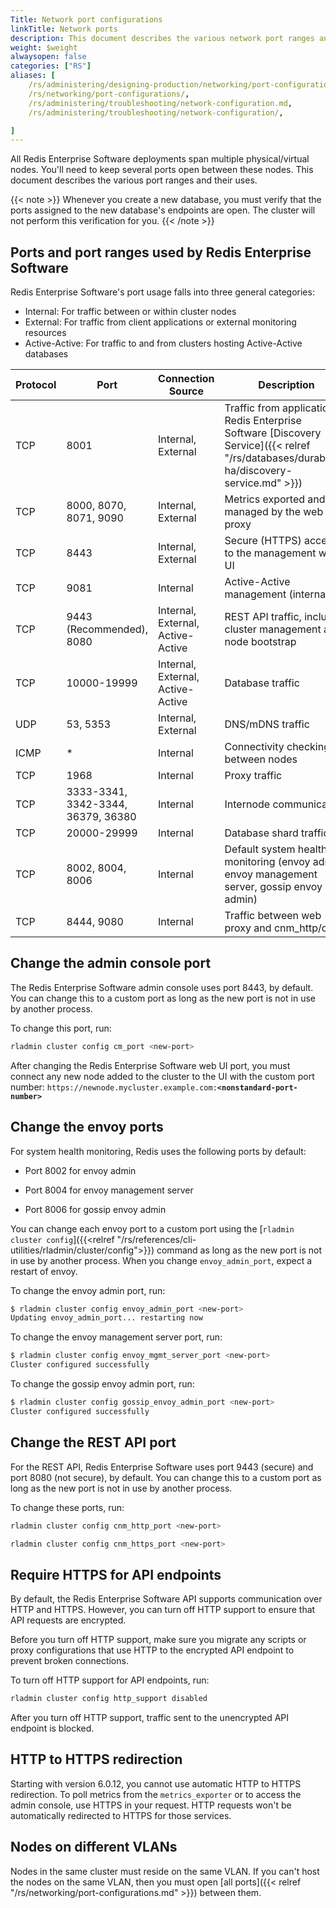 ```yaml
---
Title: Network port configurations
linkTitle: Network ports
description: This document describes the various network port ranges and their uses.
weight: $weight
alwaysopen: false
categories: ["RS"]
aliases: [
    /rs/administering/designing-production/networking/port-configurations/,
    /rs/networking/port-configurations/,
    /rs/administering/troubleshooting/network-configuration.md,
    /rs/administering/troubleshooting/network-configuration/,

]
---
```


All Redis Enterprise Software deployments span multiple physical/virtual nodes. You'll need to keep several ports open between these nodes. This document describes the various port ranges and their uses.

{{< note >}}
Whenever you create a new database, you must verify that the ports assigned to the new database's endpoints are open. The cluster will not perform this verification for you.
{{< /note >}}

## Ports and port ranges used by Redis Enterprise Software

Redis Enterprise Software's port usage falls into three general categories:

- Internal: For traffic between or within cluster nodes
- External: For traffic from client applications or external monitoring resources
- Active-Active: For traffic to and from clusters hosting Active-Active databases

| Protocol | Port | Connection Source | Description |
|------------|-----------------|-----------------|-----------------|
| TCP | 8001 | Internal, External | Traffic from application to Redis Enterprise Software [Discovery Service]({{< relref "/rs/databases/durability-ha/discovery-service.md" >}}) |
| TCP | 8000, 8070, 8071, 9090 | Internal, External | Metrics exported and managed by the web proxy |
| TCP | 8443 | Internal, External | Secure (HTTPS) access to the management web UI |
| TCP | 9081 | Internal | Active-Active management (internal) |
| TCP | 9443 (Recommended), 8080 | Internal, External, Active-Active | REST API traffic, including cluster management and node bootstrap |
| TCP | 10000-19999 | Internal, External, Active-Active | Database traffic |
| UDP | 53, 5353 | Internal, External | DNS/mDNS traffic |
| ICMP | * | Internal | Connectivity checking between nodes |
| TCP | 1968 | Internal | Proxy traffic |
| TCP | 3333-3341, 3342-3344, 36379, 36380 | Internal | Internode communication |
| TCP | 20000-29999 | Internal | Database shard traffic |
| TCP | 8002, 8004, 8006 | Internal | Default system health monitoring (envoy admin, envoy management server, gossip envoy admin)|
| TCP | 8444, 9080 | Internal | Traffic between web proxy and cnm_http/cm |

## Change the admin console port

The Redis Enterprise Software admin console uses port 8443, by default. You can change this to a custom port as long as the new port is not in use by another process.

To change this port, run:

```sh
rladmin cluster config cm_port <new-port>
```

After changing the Redis Enterprise Software web UI port, you must connect any new node added to the cluster to the UI with the custom port number:
`https://newnode.mycluster.example.com:`**`<nonstandard-port-number>`**

## Change the envoy  ports

For system health monitoring, Redis uses the following ports by default:

- Port 8002 for envoy admin

- Port 8004 for envoy management server

- Port 8006 for gossip envoy admin

You can change each envoy port to a custom port using the [`rladmin cluster config`]({{<relref "/rs/references/cli-utilities/rladmin/cluster/config">}}) command as long as the new port is not in use by another process. When you change `envoy_admin_port`, expect a restart of envoy.

To change the envoy admin port, run:

```sh
$ rladmin cluster config envoy_admin_port <new-port>
Updating envoy_admin_port... restarting now
```

To change the envoy management server port, run:

```sh
$ rladmin cluster config envoy_mgmt_server_port <new-port>
Cluster configured successfully
```

To change the gossip envoy admin port, run:

```sh
$ rladmin cluster config gossip_envoy_admin_port <new-port>
Cluster configured successfully
```

## Change the REST API port

For the REST API, Redis Enterprise Software uses port 9443 (secure) and port 8080 (not secure), by default. You can change this to a custom port as long as the new port is not in use by another process.

To change these ports, run:

```sh
rladmin cluster config cnm_http_port <new-port>
```

```sh
rladmin cluster config cnm_https_port <new-port>
```

## Require HTTPS for API endpoints

By default, the Redis Enterprise Software API supports communication over HTTP and HTTPS. However, you can turn off HTTP support to ensure that API requests are encrypted.

Before you turn off HTTP support, make sure you migrate any scripts or proxy configurations that use HTTP to the encrypted API endpoint to prevent broken connections.

To turn off HTTP support for API endpoints, run:

```sh
rladmin cluster config http_support disabled
```

After you turn off HTTP support, traffic sent to the unencrypted API endpoint is blocked.


## HTTP to HTTPS redirection
Starting with version 6.0.12, you cannot use automatic HTTP to HTTPS redirection.
To poll metrics from the `metrics_exporter` or to access the admin console, use HTTPS in your request. HTTP requests won't be automatically redirected to HTTPS for those services. 

## Nodes on different VLANs

Nodes in the same cluster must reside on the same VLAN. If you can't
host the nodes on the same VLAN, then you must open [all ports]({{< relref "/rs/networking/port-configurations.md" >}}) between them.

